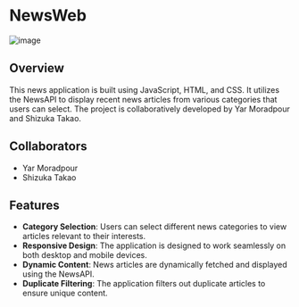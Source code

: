 # NewsWeb
![image](https://github.com/user-attachments/assets/93ca44d2-f59a-40ea-b8f5-27576c94fe8f)
## Overview

This news application is built using JavaScript, HTML, and CSS. It utilizes the NewsAPI to display recent news articles from various categories that users can select.
The project is collaboratively developed by Yar Moradpour and Shizuka Takao.

## Collaborators

- Yar Moradpour
- Shizuka Takao

## Features

- **Category Selection**: Users can select different news categories to view articles relevant to their interests.
- **Responsive Design**: The application is designed to work seamlessly on both desktop and mobile devices.
- **Dynamic Content**: News articles are dynamically fetched and displayed using the NewsAPI.
- **Duplicate Filtering**: The application filters out duplicate articles to ensure unique content.
